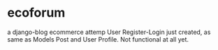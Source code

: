 # ecoforum
a django-blog ecommerce attemp
User Register-Login just created, as same as Models Post and User Profile. Not functional at all yet. 
